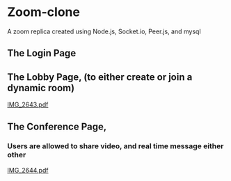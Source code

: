 # Zoom-clone
A zoom replica created using Node.js, Socket.io, Peer.js, and mysql 

## The Login Page 

## The Lobby Page, (to either create or join a dynamic room)
[IMG_2643.pdf](https://github.com/Delvisb/Zoom-clone/files/9560391/IMG_2643.pdf)

## The Conference Page, 
### Users are allowed to share video, and real time message either other
[IMG_2644.pdf](https://github.com/Delvisb/Zoom-clone/files/9560399/IMG_2644.pdf)

